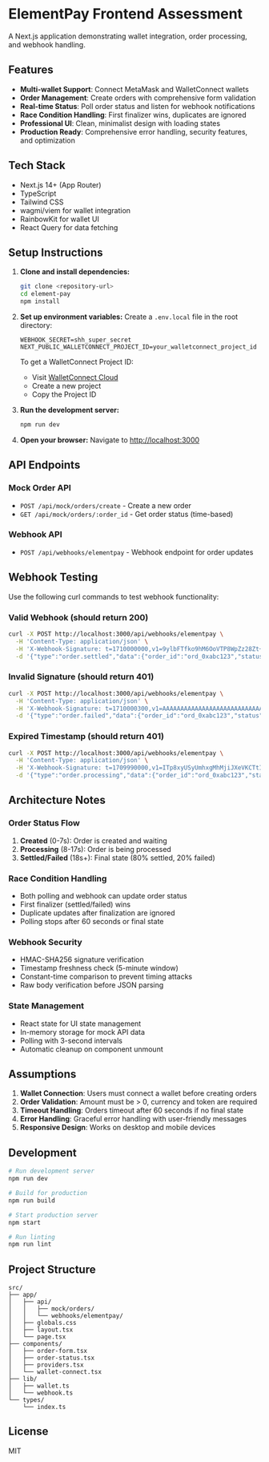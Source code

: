 # ElementPay Frontend Assessment

A Next.js application demonstrating wallet integration, order processing, and webhook handling.

## Features

- **Multi-wallet Support**: Connect MetaMask and WalletConnect wallets
- **Order Management**: Create orders with comprehensive form validation
- **Real-time Status**: Poll order status and listen for webhook notifications
- **Race Condition Handling**: First finalizer wins, duplicates are ignored
- **Professional UI**: Clean, minimalist design with loading states
- **Production Ready**: Comprehensive error handling, security features, and optimization

## Tech Stack

- Next.js 14+ (App Router)
- TypeScript
- Tailwind CSS
- wagmi/viem for wallet integration
- RainbowKit for wallet UI
- React Query for data fetching

## Setup Instructions

1. **Clone and install dependencies:**

   ```bash
   git clone <repository-url>
   cd element-pay
   npm install
   ```

2. **Set up environment variables:**
   Create a `.env.local` file in the root directory:

   ```env
   WEBHOOK_SECRET=shh_super_secret
   NEXT_PUBLIC_WALLETCONNECT_PROJECT_ID=your_walletconnect_project_id
   ```

   To get a WalletConnect Project ID:

   - Visit [WalletConnect Cloud](https://cloud.walletconnect.com/)
   - Create a new project
   - Copy the Project ID

3. **Run the development server:**

   ```bash
   npm run dev
   ```

4. **Open your browser:**
   Navigate to [http://localhost:3000](http://localhost:3000)

## API Endpoints

### Mock Order API

- `POST /api/mock/orders/create` - Create a new order
- `GET /api/mock/orders/:order_id` - Get order status (time-based)

### Webhook API

- `POST /api/webhooks/elementpay` - Webhook endpoint for order updates

## Webhook Testing

Use the following curl commands to test webhook functionality:

### Valid Webhook (should return 200)

```bash
curl -X POST http://localhost:3000/api/webhooks/elementpay \
  -H 'Content-Type: application/json' \
  -H 'X-Webhook-Signature: t=1710000000,v1=9ylbFTfko9hM6OoVTP8WpZz28Zt+TzSHHkFrylDokRo=' \
  -d '{"type":"order.settled","data":{"order_id":"ord_0xabc123","status":"settled"}}'
```

### Invalid Signature (should return 401)

```bash
curl -X POST http://localhost:3000/api/webhooks/elementpay \
  -H 'Content-Type: application/json' \
  -H 'X-Webhook-Signature: t=1710000300,v1=AAAAAAAAAAAAAAAAAAAAAAAAAAAAAAAAAAAAAAAAAAA=' \
  -d '{"type":"order.failed","data":{"order_id":"ord_0xabc123","status":"failed"}}'
```

### Expired Timestamp (should return 401)

```bash
curl -X POST http://localhost:3000/api/webhooks/elementpay \
  -H 'Content-Type: application/json' \
  -H 'X-Webhook-Signature: t=1709990000,v1=ITp8xyUSyUmhxgMhMjiJXeVKCTtIVEHpydWhXG6RKoI=' \
  -d '{"type":"order.processing","data":{"order_id":"ord_0xabc123","status":"processing"}}'
```

## Architecture Notes

### Order Status Flow

1. **Created** (0-7s): Order is created and waiting
2. **Processing** (8-17s): Order is being processed
3. **Settled/Failed** (18s+): Final state (80% settled, 20% failed)

### Race Condition Handling

- Both polling and webhook can update order status
- First finalizer (settled/failed) wins
- Duplicate updates after finalization are ignored
- Polling stops after 60 seconds or final state

### Webhook Security

- HMAC-SHA256 signature verification
- Timestamp freshness check (5-minute window)
- Constant-time comparison to prevent timing attacks
- Raw body verification before JSON parsing

### State Management

- React state for UI state management
- In-memory storage for mock API data
- Polling with 3-second intervals
- Automatic cleanup on component unmount

## Assumptions

1. **Wallet Connection**: Users must connect a wallet before creating orders
2. **Order Validation**: Amount must be > 0, currency and token are required
3. **Timeout Handling**: Orders timeout after 60 seconds if no final state
4. **Error Handling**: Graceful error handling with user-friendly messages
5. **Responsive Design**: Works on desktop and mobile devices

## Development

```bash
# Run development server
npm run dev

# Build for production
npm run build

# Start production server
npm start

# Run linting
npm run lint
```

## Project Structure

```
src/
├── app/
│   ├── api/
│   │   ├── mock/orders/
│   │   └── webhooks/elementpay/
│   ├── globals.css
│   ├── layout.tsx
│   └── page.tsx
├── components/
│   ├── order-form.tsx
│   ├── order-status.tsx
│   ├── providers.tsx
│   └── wallet-connect.tsx
├── lib/
│   ├── wallet.ts
│   └── webhook.ts
└── types/
    └── index.ts
```

## License

MIT
